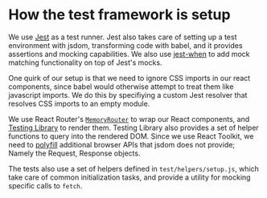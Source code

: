 # How the test framework is setup

We use [Jest][jst] as a test runner. Jest also takes care of setting up a test environment with jsdom, transforming code with babel, and it provides assertions and mocking capabilities. We also use [jest-when][jwn] to add mock matching functionality on top of Jest's mocks. 

One quirk of our setup is that we need to ignore CSS imports in our react components, since babel would otherwise attempt to treat them like javascript imports. We do this by specifiying a custom Jest resolver that resolves CSS imports to an empty module.

We use React Router's [`MemoryRouter`][mem] to wrap our React components, and [Testing Library][tsl] to render them. Testing Library also provides a set of helper functions to query into the rendered DOM. Since we use React Toolkit, we need to [polyfill][wgf] additional browser APIs that jsdom does not provide; Namely the Request, Response objects.

The tests also use a set of helpers defined in `test/helpers/setup.js`, which take care of common initialization tasks, and provide a utility for mocking specific calls to `fetch`. 

[jst]: https://jestjs.io/
[jwn]: https://www.npmjs.com/package/jest-when
[mem]: https://reactrouter.com/docs/en/v6/api#memoryrouter
[tsl]: https://testing-library.com/docs/react-testing-library/intro
[jsd]: https://github.com/jsdom/jsdom
[wgf]: https://www.npmjs.com/package/whatwg-fetch
